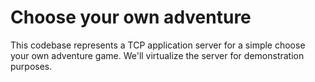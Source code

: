 # Choose your own adventure

This codebase represents a TCP application server for a simple choose your own adventure
game. We'll virtualize the server for demonstration purposes.
